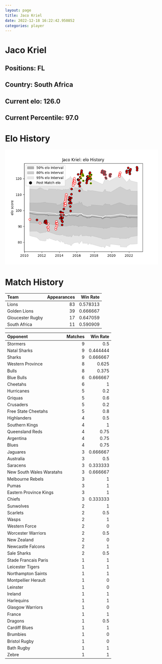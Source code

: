 ```yaml
---  
layout: page  
title: Jaco Kriel  
date: 2022-12-18 16:22:42.950852  
categories: player  
---
```

# Jaco Kriel

## Positions: FL

## Country: South Africa

## Current elo: 126.0

## Current Percentile: 97.0

# Elo History


![elo history](history_JacoKriel.png)
# Match History


| Team             |   Appearances |   Win Rate |
|:-----------------|--------------:|-----------:|
| Lions            |            83 |   0.578313 |
| Golden Lions     |            39 |   0.666667 |
| Gloucester Rugby |            17 |   0.647059 |
| South Africa     |            11 |   0.590909 |

| Opponent                 |   Matches |   Win Rate |
|:-------------------------|----------:|-----------:|
| Stormers                 |         9 |   0.5      |
| Natal Sharks             |         9 |   0.444444 |
| Sharks                   |         9 |   0.666667 |
| Western Province         |         8 |   0.625    |
| Bulls                    |         8 |   0.375    |
| Blue Bulls               |         6 |   0.666667 |
| Cheetahs                 |         6 |   1        |
| Hurricanes               |         5 |   0.2      |
| Griquas                  |         5 |   0.6      |
| Crusaders                |         5 |   0.2      |
| Free State Cheetahs      |         5 |   0.8      |
| Highlanders              |         4 |   0.5      |
| Southern Kings           |         4 |   1        |
| Queensland Reds          |         4 |   0.75     |
| Argentina                |         4 |   0.75     |
| Blues                    |         4 |   0.75     |
| Jaguares                 |         3 |   0.666667 |
| Australia                |         3 |   0.5      |
| Saracens                 |         3 |   0.333333 |
| New South Wales Waratahs |         3 |   0.666667 |
| Melbourne Rebels         |         3 |   1        |
| Pumas                    |         3 |   1        |
| Eastern Province Kings   |         3 |   1        |
| Chiefs                   |         3 |   0.333333 |
| Sunwolves                |         2 |   1        |
| Scarlets                 |         2 |   0.5      |
| Wasps                    |         2 |   1        |
| Western Force            |         2 |   0        |
| Worcester Warriors       |         2 |   0.5      |
| New Zealand              |         2 |   0        |
| Newcastle Falcons        |         2 |   1        |
| Sale Sharks              |         2 |   0.5      |
| Stade Francais Paris     |         1 |   1        |
| Leicester Tigers         |         1 |   1        |
| Northampton Saints       |         1 |   1        |
| Montpellier Herault      |         1 |   0        |
| Leinster                 |         1 |   0        |
| Ireland                  |         1 |   1        |
| Harlequins               |         1 |   1        |
| Glasgow Warriors         |         1 |   0        |
| France                   |         1 |   1        |
| Dragons                  |         1 |   0.5      |
| Cardiff Blues            |         1 |   1        |
| Brumbies                 |         1 |   0        |
| Bristol Rugby            |         1 |   0        |
| Bath Rugby               |         1 |   1        |
| Zebre                    |         1 |   1        |